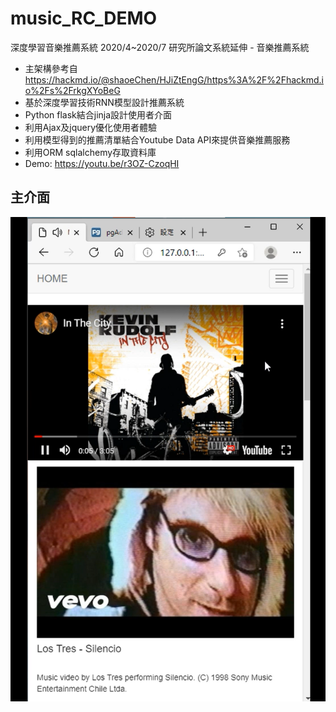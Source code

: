 # music_RC_DEMO

深度學習音樂推薦系統
2020/4~2020/7
研究所論文系統延伸 - 音樂推薦系統
- 主架構參考自 https://hackmd.io/@shaoeChen/HJiZtEngG/https%3A%2F%2Fhackmd.io%2Fs%2FrkgXYoBeG
- 基於深度學習技術RNN模型設計推薦系統
- Python flask結合jinja設計使用者介面
- 利用Ajax及jquery優化使用者體驗
- 利用模型得到的推薦清單結合Youtube Data API來提供音樂推薦服務
- 利用ORM sqlalchemy存取資料庫
- Demo: https://youtu.be/r3OZ-CzoqHI


## 主介面
![image](music_fg.png)
